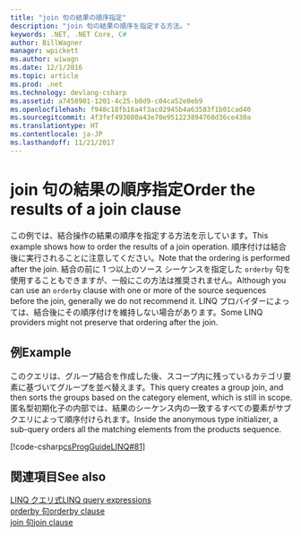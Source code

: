 ```yaml
---
title: "join 句の結果の順序指定"
description: "join 句の結果の順序を指定する方法。"
keywords: .NET, .NET Core, C#
author: BillWagner
manager: wpickett
ms.author: wiwagn
ms.date: 12/1/2016
ms.topic: article
ms.prod: .net
ms.technology: devlang-csharp
ms.assetid: a7458901-1201-4c25-b8d9-c04ca52e0eb9
ms.openlocfilehash: f948c18fb16a4f3ac02945b4a63583f1b01cad40
ms.sourcegitcommit: 4f3fef493080a43e70e951223894768d36ce430a
ms.translationtype: HT
ms.contentlocale: ja-JP
ms.lasthandoff: 11/21/2017
---
```

# <a name="order-the-results-of-a-join-clause"></a><span data-ttu-id="ca63e-104">join 句の結果の順序指定</span><span class="sxs-lookup"><span data-stu-id="ca63e-104">Order the results of a join clause</span></span>
<span data-ttu-id="ca63e-105">この例では、結合操作の結果の順序を指定する方法を示しています。</span><span class="sxs-lookup"><span data-stu-id="ca63e-105">This example shows how to order the results of a join operation.</span></span> <span data-ttu-id="ca63e-106">順序付けは結合後に実行されることに注意してください。</span><span class="sxs-lookup"><span data-stu-id="ca63e-106">Note that the ordering is performed after the join.</span></span> <span data-ttu-id="ca63e-107">結合の前に 1 つ以上のソース シーケンスを指定した `orderby` 句を使用することもできますが、一般にこの方法は推奨されません。</span><span class="sxs-lookup"><span data-stu-id="ca63e-107">Although you can use an `orderby` clause with one or more of the source sequences before the join, generally we do not recommend it.</span></span> <span data-ttu-id="ca63e-108">LINQ プロバイダーによっては、結合後にその順序付けを維持しない場合があります。</span><span class="sxs-lookup"><span data-stu-id="ca63e-108">Some LINQ providers might not preserve that ordering after the join.</span></span>  
  
## <a name="example"></a><span data-ttu-id="ca63e-109">例</span><span class="sxs-lookup"><span data-stu-id="ca63e-109">Example</span></span>  
 <span data-ttu-id="ca63e-110">このクエリは、グループ結合を作成した後、スコープ内に残っているカテゴリ要素に基づいてグループを並べ替えます。</span><span class="sxs-lookup"><span data-stu-id="ca63e-110">This query creates a group join, and then sorts the groups based on the category element, which is still in scope.</span></span> <span data-ttu-id="ca63e-111">匿名型初期化子の内部では、結果のシーケンス内の一致するすべての要素がサブクエリによって順序付けられます。</span><span class="sxs-lookup"><span data-stu-id="ca63e-111">Inside the anonymous type initializer, a sub-query orders all the matching elements from the products sequence.</span></span>  
  
 [!code-csharp[csProgGuideLINQ#81](../../../samples/snippets/csharp/concepts/linq/how-to-order-the-results-of-a-join-clause_1.cs)]  
 
## <a name="see-also"></a><span data-ttu-id="ca63e-112">関連項目</span><span class="sxs-lookup"><span data-stu-id="ca63e-112">See also</span></span>  
 [<span data-ttu-id="ca63e-113">LINQ クエリ式</span><span class="sxs-lookup"><span data-stu-id="ca63e-113">LINQ query expressions</span></span>](index.md)  
 [<span data-ttu-id="ca63e-114">orderby 句</span><span class="sxs-lookup"><span data-stu-id="ca63e-114">orderby clause</span></span>](../language-reference/keywords/orderby-clause.md)  
 [<span data-ttu-id="ca63e-115">join 句</span><span class="sxs-lookup"><span data-stu-id="ca63e-115">join clause</span></span>](../language-reference/keywords/join-clause.md) 

